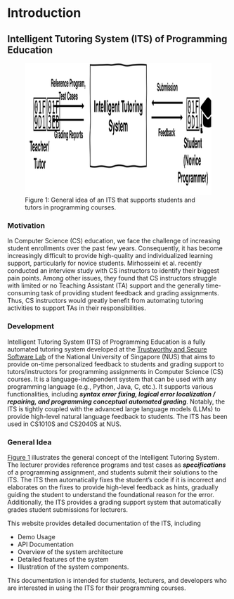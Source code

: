 # Introduction 

## Intelligent Tutoring System (ITS) of Programming Education
<figure id="fig:its-idea">
  <img src="icons/its.svg" width="600", height="300">
  <figcaption>Figure 1: General idea of an ITS that supports students and tutors in programming courses.</figcaption>
</figure>

### Motivation
In Computer Science (CS) education, we face the challenge of increasing student enrollments over the past few years. Consequently, it has become increasingly difficult to provide high-quality and individualized learning support, particularly for novice students. Mirhosseini et al. recently conducted an interview study with CS instructors to identify their biggest pain points. Among other issues, they found that CS instructors struggle with limited or no Teaching Assistant (TA) support and the generally time-consuming task of providing student feedback and grading assignments. Thus, CS instructors would greatly benefit from automating tutoring activities to support TAs in their responsibilities.
<!-- Despite prior research from automated program repair and synthesis demonstrating the potential of automated feedback and grading in programming courses, these systems are not yet widely adopted in CS education. The main reasons include their prototype nature, difficulty of use, and lack of evolution. Additionally, this line of work inevitably exposes too many details (i.e., direct fixes of errors) to students, which may hinder the learning process. Conversely, recent advancements in large language models have also revolutionized automated feedback systems in computer science education. These systems typically focus on prompting large language models (LLMs) for specific teaching scenarios, such as question-answering for lecture topics. However, they heavily rely on LLM output, which is known to be prone to hallucinations and is not always reliable. Such randomness in the generated feedback can lead to confusion and frustration among students. -->

### Development
Intelligent Tutoring System (ITS) of Programming Education is a fully automated tutoring system developed at the [Trustworthy and Secure Software Lab](https://nus-tss.github.io/) of the National University of Singapore (NUS) that aims to provide on-time personalized feedback to students and grading support to tutors/instructors for programming assignments in Computer Science (CS) courses. It is a language-independent system that can be used with any programming language (e.g., Python, Java, C, etc.). It supports various functionalities, including ***syntax error fixing, logical error localization / repairing, and programming conceptual automated grading***. Notably, the ITS is tightly coupled with the advanced large language models (LLMs) to provide high-level natural language feedback to students. The ITS has been used in CS1010S and CS2040S at NUS.


### General Idea
[Figure 1](#fig:its-idea) illustrates the general concept of the Intelligent Tutoring System. The lecturer provides reference programs and test cases as ***specifications*** of a programming assignment, and students submit their solutions to the ITS. The ITS then automatically fixes the student’s code if it is incorrect and elaborates on the fixes to provide high-level feedback as hints, gradually guiding the student to understand the foundational reason for the error. Additionally, the ITS provides a grading support system that automatically grades student submissions for lecturers.

This website provides detailed documentation of the ITS, including

- Demo Usage
- API Documentation
- Overview of the system architecture
- Detailed features of the system
- Illustration of the system components.

This documentation is intended for students, lecturers, and developers who are interested in using the ITS for their programming courses.

<!-- In this work, we report our design principles and the architecture of an Intelligent Tutoring System (ITS) for programming education that synergizes the strengths of both approaches. The ITS first searches for precise bug-fixing patches with a hybrid program repair engine, and then ITS invokes LLM to use those patches as guidance to pinpoint students' conceptual misunderstandings and provide more reliable feedback. The key is to bridge the gap between accurate low-level fixing by program analysis and knowledgeable high-level explanations by LLMs.  -->



<!-- The high-level idea of the Intelligent Tutoring System is to introduce an automated technique to provide feedback and grading suggestions for programming assignments. As shown in the above figure, for a given programming assignment, the tutor would provide a reference solution and some test cases, while the student would submit a solution and receive feedback. The feedback should go beyond the simple execution of test cases and tell the student where and how to fix the submission. More sophisticated and gradual ways of feedback could also be introduced. -->